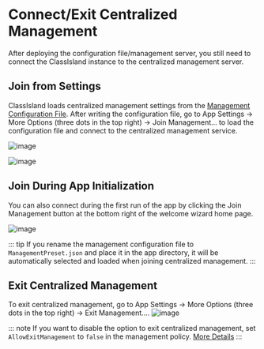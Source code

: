 # Connect/Exit Centralized Management

After deploying the configuration file/management server, you still need to connect the ClassIsland instance to the centralized management server.

<a id="from-settings"></a>

## Join from Settings

ClassIsland loads centralized management settings from the [Management Configuration File](configure.md#mgmt-configure). After writing the configuration file, go to App Settings → More Options (three dots in the top right) → Join Management… to load the configuration file and connect to the centralized management service.

![image](https://github.com/HelloWRC/ClassIsland/assets/55006226/07d32ffc-a7a7-45e2-844e-58ae3f998d47)

![image](https://github.com/HelloWRC/ClassIsland/assets/55006226/b8013062-1b71-4a10-9e52-12f15928fb4c)

<a id="from-wizard"></a>

## Join During App Initialization

You can also connect during the first run of the app by clicking the Join Management button at the bottom right of the welcome wizard home page.

![image](https://github.com/HelloWRC/ClassIsland/assets/55006226/6e0f2c6d-5bff-4677-bf3a-caa4319a990e)

::: tip
If you rename the management configuration file to `ManagementPreset.json` and place it in the app directory, it will be automatically selected and loaded when joining centralized management.
:::

<a id="exit"></a>

## Exit Centralized Management

To exit centralized management, go to App Settings → More Options (three dots in the top right) → Exit Management….
![image](https://github.com/HelloWRC/ClassIsland/assets/55006226/b354b1fa-7347-4204-9546-effe0045c56e)

::: note
If you want to disable the option to exit centralized management, set `AllowExitManagement` to `false` in the management policy. [More Details](policy.md#allowexitmanagement)
:::
